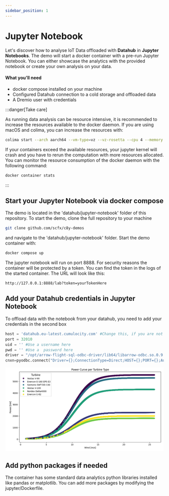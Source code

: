 ```yaml
---
sidebar_position: 1
---
```


# Jupyter Notebook

Let's discover how to analyse IoT Data offloaded with **Datahub** in **Jupyter Notebooks**.
The demo will start a docker container with a pre-run Jupyter Notebook. You can either showcase the analytics with the provided notebook or create your own analysis on your data.

#### What you'll need

- docker compose installed on your machine
- Configured Datahub connection to a cold storage and offloaded data
- A Dremio user with credentials

:::danger[Take care]

As running data analysis can be resource intensive, it is recommended to increase the resources available to the docker daemon.
If you are using macOS and colima, you can increase the resources with:

```bash
colima start --arch aarch64 --vm-type=vz --vz-rosetta --cpu 4 --memory 16
```

If your containers exceed the available resources, your jupyter kernel will crash and you have to rerun the computation with more resources allocated.
You can monitor the resource consumption of the docker daemon with the following command:

```bash
docker container stats
```

:::

## Start your Jupyter Notebook via docker compose

The demo is located in the 'datahub/jupyter-notebook' folder of this repository. To start the demo, clone the full repository to your machine

```bash
git clone github.com/scfx/c8y-demos
```

and navigate to the 'datahub/jupyter-notebook' folder.
Start the demo container with:

```bash
docker compose up
```

The jupyter notebook will run on port 8888. For security reasons the container will be protected by a token. You can find the token in the logs of the started container.
The URL will look like this:

```
http://127.0.0.1:8888/lab?token=yourTokenHere
```

## Add your Datahub credentials in Jupyter Notebook

To offload data with the notebook from your datahub, you need to add your credentials in the second box

```python
host = 'datahub.eu-latest.cumulocity.com' #Change this, if you are not on eu-latest
port = 32010
uid = '' #Use a username here
pwd = '' #Use a  password here
driver = "/opt/arrow-flight-sql-odbc-driver/lib64/libarrow-odbc.so.0.9.1.168"
cnxn=pyodbc.connect("Driver={};ConnectionType=Direct;HOST={};PORT={};AuthenticationType=Plain;UID={};PWD={};SSL=1".format(driver,host,port,uid,pwd),autocommit=True)
```

![Jupyter example plot](jupyter-example-plot.png)

## Add python packages if needed

The container has some standard data analytics python libraries installed like pandas or matplotlib. You can add more packages by modifying the jupyter/Dockerfile.
